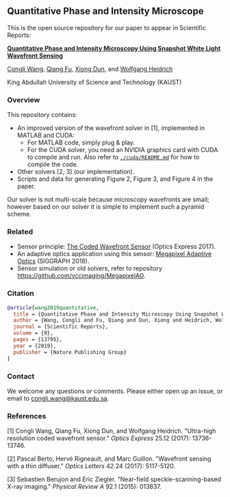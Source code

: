 ## Quantitative Phase and Intensity Microscope
This is the open source repository for our paper to appear in Scientific Reports:

[**Quantitative Phase and Intensity Microscopy Using Snapshot White Light Wavefront Sensing**](<https://vccimaging.org/Publications/Wang2019QPM/>)

[Congli Wang](https://congliwang.github.io), [Qiang Fu](http://vccimaging.org/People/fuq/), [Xiong Dun](http://vccimaging.org/People/dunx/), and [Wolfgang Heidrich](http://vccimaging.org/People/heidriw/)

King Abdullah University of Science and Technology (KAUST)

### Overview

This repository contains:

- An improved version of the wavefront solver in [1], implemented in MATLAB and CUDA:
  - For MATLAB code, simply plug & play.
  - For the CUDA solver, you need an NVIDIA graphics card with CUDA to compile and run. Also refer to [`./cuda/README.md`](./cuda/README.md) for how to compile the code.
- Other solvers [2, 3] (our implementation).
- Scripts and data for generating Figure 2, Figure 3, and Figure 4 in the paper.

Our solver is not multi-scale because microscopy wavefronts are small; however based on our solver it is simple to implement such a pyramid scheme.

### Related

- Sensor principle: [The Coded Wavefront Sensor](https://vccimaging.org/Publications/Wang2017CWS/>) (Optics Express 2017).
- An adaptive optics application using this sensor: [Megapixel Adaptive Optics](<https://vccimaging.org/Publications/Wang2018AdaptiveOptics/>) (SIGGRAPH 2018).
- Sensor simulation or old solvers, refer to repository <https://github.com/vccimaging/MegapixelAO>.


### Citation

```bibtex
@article{wang2019quantitative,
  title = {Quantitative Phase and Intensity Microscopy Using Snapshot White Light Wavefront Sensing},
  author = {Wang, Congli and Fu, Qiang and Dun, Xiong and Heidrich, Wolfgang},
  journal = {Scientific Reports},
  volume = {9},
  pages = {13795},
  year = {2019},
  publisher = {Nature Publishing Group}
}
```

### Contact

We welcome any questions or comments. Please either open up an issue, or email to congli.wang@kaust.edu.sa.

### References

[1] Congli Wang, Qiang Fu, Xiong Dun, and Wolfgang Heidrich. "Ultra-high resolution coded wavefront sensor." *Optics Express* 25.12 (2017): 13736-13746.

[2] Pascal Berto, Hervé Rigneault, and Marc Guillon. "Wavefront sensing with a thin diffuser." *Optics Letters* 42.24 (2017): 5117-5120.

[3] Sebastien Berujon and Eric Ziegler. "Near-field speckle-scanning-based X-ray imaging." *Physical Review A* 92.1 (2015): 013837.
